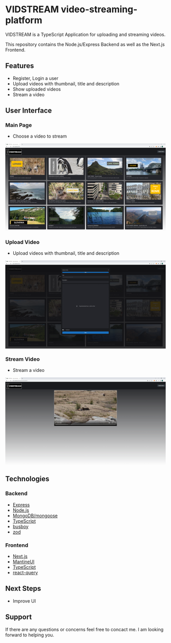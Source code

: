 # VIDSTREAM video-streaming-platform
VIDSTREAM is a TypeScript Application for uploading and streaming videos. 

This repository contains the Node.js/Express Backend as well as the Next.js Frontend.

## Features
- Register, Login a user
- Upload videos with thumbnail, title and description
- Show uploaded videos
- Stream a video

## User Interface

### Main Page

- Choose a video to stream

<img src="client/public/mainpage.png" align="center">

### Upload Video

- Upload videos with thumbnail, title and description

<img src="client/public/uploadVideo.png" align="center">

### Stream Video

- Stream a video

<img src="client/public/watchVideo.png" align="center">

## Technologies
### Backend
- [Express](https://expressjs.com)
- [Node.js](https://nodejs.org)
- [MongoDB/mongoose](https://www.mongodb.com/)
- [TypeScript](https://www.typescriptlang.org)
- [busboy](https://www.npmjs.com/package/busboy)
- [zod](https://github.com/colinhacks/zod)

### Frontend
- [Next.js](https://nextjs.org)
- [MantineUI](https://mantine.dev)
- [TypeScript](https://www.typescriptlang.org)
- [react-query](https://tanstack.com/query/v3/)

## Next Steps
- Improve UI 

## Support
If there are any questions or concerns feel free to concact me.
I am looking forward to helping you.
